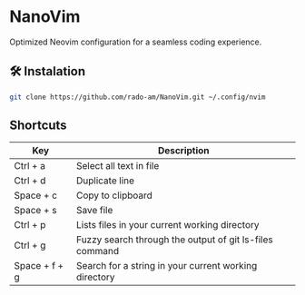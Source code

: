 # NanoVim
Optimized Neovim configuration for a seamless coding experience.

## 🛠️ Instalation

```bash
git clone https://github.com/rado-am/NanoVim.git ~/.config/nvim
```

## Shortcuts
| Key | Description |
| ------ | ------ |
| Ctrl + a | Select all text in file |
| Ctrl + d | Duplicate line |
| Space + c | Copy to clipboard |
| Space + s | Save file |
| Ctrl + p | Lists files in your current working directory |
| Ctrl + g | Fuzzy search through the output of git ls-files command |
| Space + f + g | Search for a string in your current working directory | 
